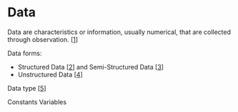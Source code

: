 # Data

Data are characteristics or information, usually numerical, that are collected through observation. [[1][1]]

Data forms:
- Structured Data [[2][2]] and Semi-Structured Data [[3][3]]
- Unstructured Data [[4][4]]

Data type [[5][5]]


Constants
Variables




[1]: https://en.wikipedia.org/wiki/Data "Data"
[2]: https://en.wikipedia.org/wiki/Data_model "Structured Data"
[3]: https://en.wikipedia.org/wiki/Semi-structured_data "Semi-Structured Data"
[4]: https://en.wikipedia.org/wiki/Unstructured_data "Unstructured Data"
[5]: https://en.wikipedia.org/wiki/Data_type "Data type"